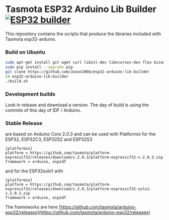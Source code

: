 # Tasmota ESP32 Arduino Lib Builder [![ESP32 builder](https://github.com/Jason2866/esp32-arduino-lib-builder/actions/workflows/push.yml/badge.svg)](https://github.com/Jason2866/esp32-arduino-lib-builder/actions/workflows/push.yml)

This repository contains the scripts that produce the libraries included with Tasmota esp32-arduino.

### Build on Ubuntu
```bash
sudo apt-get install git wget curl libssl-dev libncurses-dev flex bison gperf python python-pip python-setuptools python-serial python-click python-cryptography python-future python-pyparsing python-pyelftools cmake ninja-build ccache
sudo pip install --upgrade pip
git clone https://github.com/Jason2866/esp32-arduino-lib-builder
cd esp32-arduino-lib-builder
./build.sh
```
### Development builds
Look in release and download a version. The day of build is using the commits of this day of IDF / Arduino.

### Stable Release
are based on Arduino Core 2.0.3 and can be used with Platformio for the ESP32, ESP32C3, ESP32S2 and ESP32S3
```                  
[platformio]
platform = https://github.com/tasmota/platform-espressif32/releases/download/v.2.0.3/platform-espressif32-v.2.0.3.zip
framework = arduino, espidf
```
and for the ESP32solo1 with
```
[platformio]
platform = https://github.com/tasmota/platform-espressif32/releases/download/v.2.0.3/platform-espressif32-solo1-v.2.0.3.zip
framework = arduino, espidf
```
The frameworks are here [https://github.com/tasmota/arduino-esp32/releases](https://github.com/tasmota/arduino-esp32/releases)
